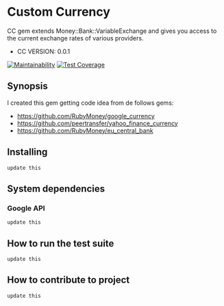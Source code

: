 # Custom Currency
CC gem extends Money::Bank::VariableExchange and gives you access to the current exchange rates of various providers.

* CC VERSION: 0.0.1

[![Maintainability](https://api.codeclimate.com/v1/badges/55922c78480fb050bd9b/maintainability)](https://codeclimate.com/github/giordanofalves/custom_currency/maintainability) [![Test Coverage](https://api.codeclimate.com/v1/badges/55922c78480fb050bd9b/test_coverage)](https://codeclimate.com/github/giordanofalves/custom_currency/test_coverage)

## Synopsis
I created this gem getting code idea from de follows gems:
* https://github.com/RubyMoney/google_currency
* https://github.com/peertransfer/yahoo_finance_currency
* https://github.com/RubyMoney/eu_central_bank



## Installing

```console
update this
```

## System dependencies
### Google API

```console
update this
```

## How to run the test suite
```console
update this
```

## How to contribute to project
```console
update this
```
